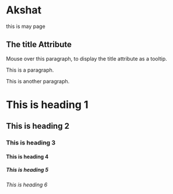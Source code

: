 # Akshat
this is may page
<!DOCTYPE html>
<html>
<body>


<h2 title="I'm a header">The title Attribute</h2>

<p title="I'm a tooltip">Mouse over this paragraph, to display the title attribute as a tooltip.</p>

<p>This is a paragraph.</p>
<p>This is another paragraph.</p>

<h1>This is heading 1</h1>
<h2>This is heading 2</h2>
<h3>This is heading 3</h3>
<h4>This is heading 4</h4>
<h5>This is heading 5</h5>
<h6>This is heading 6</h6>

</body>
</html>

